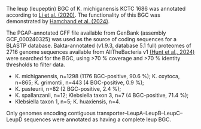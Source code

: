 The leup (leupeptin) BGC of K. michiganensis KCTC 1686  was annotated according to [Li et al. (2020)](https://pubmed.ncbi.nlm.nih.gov/32609431/).
The functionality of this BGC was demonstrated by [Hamchand et al. (2024)](https://pubmed.ncbi.nlm.nih.gov/39406708/).

The PGAP-annotated GFF file available from GenBank (assembly GCF_000240325) was used as the source of coding sequences for a BLASTP database.
Bakta-annotated (v1.9.3, database 5.1 full) proteomes of 2716 genome sequences available from AllTheBacteria v1 [(Hunt et al., 2024)](https://www.biorxiv.org/content/10.1101/2024.03.08.584059v3) were searched for the BGC, using >70 % coverage and >70 % identity thresholds to filter data.

- K. michiganensis, n=1298 (1176 BGC-positive, 90.6 %); K. oxytoca, n=865; K. grimontii, n=443 (4 BGC-positive, 0.9 %);
- K. pasteurii, n=82 (2 BGC-positive, 2.4 %);
- K. spallanzanii, n=12; Klebsiella taxon 3, n=7 (4 BGC-positive, 71.4 %);
- Klebsiella taxon 1, n=5; K. huaxiensis, n=4.

Only genomes encoding contiguous transporter–LeupA–LeupB–LeupC–LeupD sequences were annotated as having a complete leup BGC.
